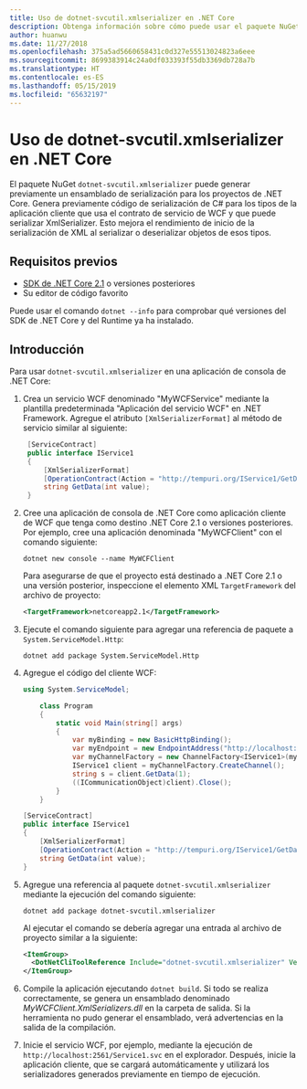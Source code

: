 ```yaml
---
title: Uso de dotnet-svcutil.xmlserializer en .NET Core
description: Obtenga información sobre cómo puede usar el paquete NuGet `dotnet-svcutil.xmlserializer` para generar previamente un ensamblado de serialización para los proyectos de .NET Core.
author: huanwu
ms.date: 11/27/2018
ms.openlocfilehash: 375a5ad5660658431c0d327e55513024823a6eee
ms.sourcegitcommit: 8699383914c24a0df033393f55db3369db728a7b
ms.translationtype: HT
ms.contentlocale: es-ES
ms.lasthandoff: 05/15/2019
ms.locfileid: "65632197"
---
```

# <a name="using-dotnet-svcutilxmlserializer-on-net-core"></a>Uso de dotnet-svcutil.xmlserializer en .NET Core

El paquete NuGet `dotnet-svcutil.xmlserializer` puede generar previamente un ensamblado de serialización para los proyectos de .NET Core. Genera previamente código de serialización de C# para los tipos de la aplicación cliente que usa el contrato de servicio de WCF y que puede serializar XmlSerializer. Esto mejora el rendimiento de inicio de la serialización de XML al serializar o deserializar objetos de esos tipos.

## <a name="prerequisites"></a>Requisitos previos

* [SDK de .NET Core 2.1](https://www.microsoft.com/net/download) o versiones posteriores
* Su editor de código favorito

Puede usar el comando `dotnet --info` para comprobar qué versiones del SDK de .NET Core y del Runtime ya ha instalado.

## <a name="getting-started"></a>Introducción

Para usar `dotnet-svcutil.xmlserializer` en una aplicación de consola de .NET Core:

1. Crea un servicio WCF denominado "MyWCFService" mediante la plantilla predeterminada "Aplicación del servicio WCF" en .NET Framework. Agregue el atributo `[XmlSerializerFormat]` al método de servicio similar al siguiente:

   ```csharp
    [ServiceContract]
    public interface IService1
    {
        [XmlSerializerFormat]
        [OperationContract(Action = "http://tempuri.org/IService1/GetData", ReplyAction = "http://tempuri.org/IService1/GetDataResponse")]
        string GetData(int value);
    }
    ```

2. Cree una aplicación de consola de .NET Core como aplicación cliente de WCF que tenga como destino .NET Core 2.1 o versiones posteriores. Por ejemplo, cree una aplicación denominada "MyWCFClient" con el comando siguiente:

    ```console
    dotnet new console --name MyWCFClient
    ```

    Para asegurarse de que el proyecto está destinado a .NET Core 2.1 o una versión posterior, inspeccione el elemento XML `TargetFramework` del archivo de proyecto:

    ```xml
    <TargetFramework>netcoreapp2.1</TargetFramework>
    ```

3. Ejecute el comando siguiente para agregar una referencia de paquete a `System.ServiceModel.Http`:

    ```console
    dotnet add package System.ServiceModel.Http
    ```

4. Agregue el código del cliente WCF:

    ```csharp
    using System.ServiceModel;

        class Program
        {
            static void Main(string[] args)
            {
                var myBinding = new BasicHttpBinding();
                var myEndpoint = new EndpointAddress("http://localhost:2561/Service1.svc"); //Fill your service url here
                var myChannelFactory = new ChannelFactory<IService1>(myBinding, myEndpoint);
                IService1 client = myChannelFactory.CreateChannel();
                string s = client.GetData(1);
                ((ICommunicationObject)client).Close();
            }
        }

    [ServiceContract]
    public interface IService1
    {
        [XmlSerializerFormat]
        [OperationContract(Action = "http://tempuri.org/IService1/GetData", ReplyAction = "http://tempuri.org/IService1/GetDataResponse")]
        string GetData(int value);
    }
    ```

5. Agregue una referencia al paquete `dotnet-svcutil.xmlserializer` mediante la ejecución del comando siguiente:
  
    ```console
    dotnet add package dotnet-svcutil.xmlserializer
    ```

    Al ejecutar el comando se debería agregar una entrada al archivo de proyecto similar a la siguiente:
  
    ```xml
    <ItemGroup>
      <DotNetCliToolReference Include="dotnet-svcutil.xmlserializer" Version="1.0.0" />
    </ItemGroup>
    ```

6. Compile la aplicación ejecutando `dotnet build`. Si todo se realiza correctamente, se genera un ensamblado denominado *MyWCFClient.XmlSerializers.dll* en la carpeta de salida. Si la herramienta no pudo generar el ensamblado, verá advertencias en la salida de la compilación.

7. Inicie el servicio WCF, por ejemplo, mediante la ejecución de `http://localhost:2561/Service1.svc` en el explorador. Después, inicie la aplicación cliente, que se cargará automáticamente y utilizará los serializadores generados previamente en tiempo de ejecución.
